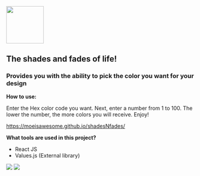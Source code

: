 <div align="left">
  <img width="100" height="100" src="https://lh3.googleusercontent.com/fife/AAWUweXAzXJY6lVo8Zuov7vJK6d2ZJ-fLnnrlv3A-3YCvE_XNslse6mXks1e3IBmbx2ypWgxavEiAUb1jy5G4d6FD27lTB0husnbGo-DIdjt7pKF8nIeYOB0zz6fp4DeJs3skGKYoOCMFyVpLfZBM9jT36r-0fQctJt06rghS1x1YyXp2Qm6CP02RgK_fsbOEd_PCpQ2cXnRETgXUQ9IvyIM8MfPCiKzLtL9-gjT2k37Z8Hmk8znFQPy0eomdNdd_mTamGAS7I4HANjdgNX1JEioe5Vm_LvAOyPcNzsFkBl8rOzHTl9iVsiDm1uFVHSnjMgDPbmiAaWR447p61CAFWbg243uM5hQEv4Os5d-shP2BruSaD0vIAnHllwUOWGRbYB9jl9jo21CGZ8Etasm2VdLavBorpMVvhuPAGCs925KAj5bIzVDyBZ_l06moX9_-ooPw8SGFCPt0Qt44FgdeaKBpVh3D678fpWkJf8I3kb1WLmpkSpOMK02OB7iwEB_XGRGkfEOf35LoicfOyunGpTuZHhCYP9sNxmnz0dqH5bZ0P4su28Jq5UykyvVVhGOE8L31hGMEe3VJjMq3AQ9tnVqP9C0GoE15Hf3l9GPpJxHieQHqV7FUWskUttRJsE_dgBoQpUW8BoQV4KEENDuM0YatYHaRt83ROSK1bFLBP6XxPBCwXDrJCJSlCknxEIkeTcdfjmfj6BiuU8B5oCRUxpid-FPzDGtWBNQ2J8=w1920-h880-ft">
</div>

## The shades and fades of life!

### Provides you with the ability to pick the color you want for your design

**How to use:**

Enter the Hex color code you want. Next, enter a number from 1 to 100. The lower the number, the more colors you will receive.
Enjoy!

https://moeisawesome.github.io/shadesNfades/


**What tools are used in this project?**
* React JS
* Values.js (External library)




<div align="left">
  <img src="https://lh3.googleusercontent.com/fife/AAWUweXp_SqamEvaqiTqE6Bv7EhgXrTI10FFkSSd5nsUUm61BjUgOQZyK82k_4ax3aDh9atnRn54-ukTcnGCeKthyFDG6xPiwUfcikAj2s_GSJWFuYNX3EyJQr9hQp2V6v4gQbLvGMAXqTZPkFpgN9l6smwe1iaQHvzsC1DxMytO5l-f2Xvi2OhX7LYt_x3wDwPmX7QOZ07MPvws-geYNu_n77RA6faAAfBIpEgAtVdzRoxgK8yj0Ht2ebwK12f6BUyyN9TYR-DU1_3mDmTqhclRw8FsaUzrbRWJ9HP8tHzzOP586ZdmHToc_GEUH_3s5LG4QZw3c5xRlENh-U1AHxM6uUO5_SVGKNgOJGZ6U2hK9XRqntdTr4htWtdRkX2LKkDFrVOaoqI2BGFFVjU6klYfwQ1h5tOAzUUe_GhdvZ3ZfJxh1Bcy5LPSgrgd_m_UotKPPkVhvTsiEp4XYJ9gSjaIp6CWVSPjyxi2rM9J3ujrkwNStEyW_sCAEyiQi3GFeNggC4jIWS4C58Asm5061cLDcnkKthaz4Qwebd86_hjxFGArXFglrPNb4LQ0AjDEpWOAjyP5xz4f9AtPwz2keIcesPzUh8gYEZrw63_17Y3qk1ucteTGyUYSJiAfC6LU3JwFsCpLMikEhiCQ_Zhi2N41uC47F73EEcfgrEVwwWniogD6oQkAEVc6Xw4h-lsoLPW9W1qRr2sqQV3mEb8L4YW_F8S1Umwd35XHtaw=w1920-h937-ft">
    <img src="https://lh3.googleusercontent.com/fife/AAWUweVVFNaNa-3xXcdA3n9sPy9XwsCG40XkUOSVMcaA4xfb5Bp_KBCXB6XK4cAyObmXnjrp9rmLDFyR-MQIH6B_rIisQLa7y9f1KqyETbww0FXn9slpOK7ys6HeaBJObBuKFFBJYLCRjnWooD6uVajq6yy10r1ecJyAGqP8Sb14ahfm1DsnvgLVWPPxFc7D4K81oj7nZsIr0F90z9gb84_qa26iTXJZQwPAXwtUMr8wCw72WDlVgKrFZp9eeHHpI7jCBHxa8DFHHEEPBZHrjkl-K1zLxEpx7sy4-zcUZVM-QfWrOddgz6ni7B37s1J-Qq1jNSyChDujfG_iOQ3_ur6sh4owjyD1bYBRPCwxzIukPhEd55XftSHKEUVXICBDpvR7QWjBp-_iv1PynIY2IaCxkORUpJF4rEPxxXezmhCI4isq7OUwPsjL-wYAczmozjwu_IYb_Ytn07eFPrPbRz0nWWeB3G-1uW34JJ5MBfWgKS2XErhNdQC2tCQLI9w8goqRWy38951yOdPHCg2XWMOA1F4F4xm4YaMv-OdmjH-rlbWHv0j38G9mYi_znLDuz0Bi4Ayfy3VyMW-WCbBqbtSrf1XLPNewSpUD15UyvoWNdYktpkQ-_z_AA9kdLVqUDbF7hL17a-1GTOrHJCdFfsF1BfGD6Rc0Cn1d4hz02zwYyJ5xgwFq53hqmbvaOz00S9l5Yia94JrZgMJ4hl8rffSJt4BVdV2XXimZ_Pc=w1920-h937-ft">
</div>

